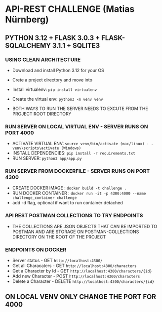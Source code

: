 # API-REST CHALLENGE (Matias Nürnberg)
## PYTHON 3.12 + FLASK 3.0.3 + FLASK-SQLALCHEMY 3.1.1 + SQLITE3
### USING CLEAN ARCHITECTURE

- Download and install Python 3.12 for your OS
- Crete a project directory and move into
- Install virtualenv: `pip install virtualenv`
- Create the virtual env: `python3 -m venv venv`



- BOTH WAYS TO RUN THE SERVER NEEDS TO EXCUTE FROM THE PROJECT ROOT DIRECTORY

### RUN SERVER ON LOCAL VIRTUAL ENV - SERVER RUNS ON PORT 4000

- ACTIVATE VIRTUAL ENV: `source venv/bin/activate (mac/linux) - . venv\scripts\activate (Windows)`
- INSTALL DEPENDENCIES: `pip install -r requirements.txt`
- RUN SERVER: `python3 app/app.py`
 

### RUN SERVER FROM DOCKERFILE - SERVER RUNS ON PORT 4300

- CREATE DOCKER IMAGE : `docker build -t challenge .`
- RUN DOCKER CONTAINER : `docker run -it -p 4300:4000 --name challenge_container challenge`
- add -d flag, optional if want to run container detached

### API REST POSTMAN COLLECTIONS TO TRY ENDPOINTS 
- THE COLLECTIONS ARE JSON OBJECTS THAT CAN BE IMPORTED TO POSTMAN AND ARE STORAGE ON POSTMAN-COLLECTIONS DIRECTORY ON THE ROOT OF THE PROJECT

### ENDPOINTS ON DOCKER
- Server status - GET `http://localhost:4300/`
- Get all Characaters - GET `http://localhost:4300/characters`
- Get a Character by Id  - GET `http://localhost:4300/characters/{id}`
- Add new Character - POST `http://localhost:4300/characters`
- Delete a Character - DELETE `http://localhost:4300/characters/{id}`

## ON LOCAL VENV ONLY CHANGE THE PORT FOR 4000
